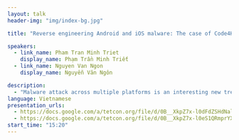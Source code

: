 ```yaml
---
layout: talk
header-img: "img/index-bg.jpg"

title: "Reverse engineering Android and iOS malware: The case of Code4HK"

speakers:
  - link_name: Pham Tran Minh Triet
    display_name: Phạm Trần Minh Triết
  - link_name: Nguyen Van Ngon
    display_name: Nguyễn Văn Ngôn

description:
  - "Malware attack across multiple platforms is an interesting new trend in information security in recent years. Some notorious mobile malware including Xsser, Cloud Atlas, FinFisher show us that without security awareness and cyber security knowledge, all our devices could be infected sooner or later. In this talk, we present the analysis of Xsser/fake-Code4HK Android trojan and iOS RAT by reverse engineering its malicious code and functionalities. A quick introduction to Android and iOS reverse engineering with JEB and IDA is also presented to help reverse engineers and malware analysts dive into these interesting areas. Reverse engineering protected Android apps and iOS applications should be in the must-have skills of reverse engineers, application security engineers and forensic analysts in the modern days."
language: Vietnamese
presentation_urls:
  - https://docs.google.com/a/tetcon.org/file/d/0B__XkpZ7x-l0dFdZSHdNallpLWc/edit
  - https://docs.google.com/a/tetcon.org/file/d/0B__XkpZ7x-l0eS1QRmprYXZ5R0U/edit
start_time: "15:20"
---
```


